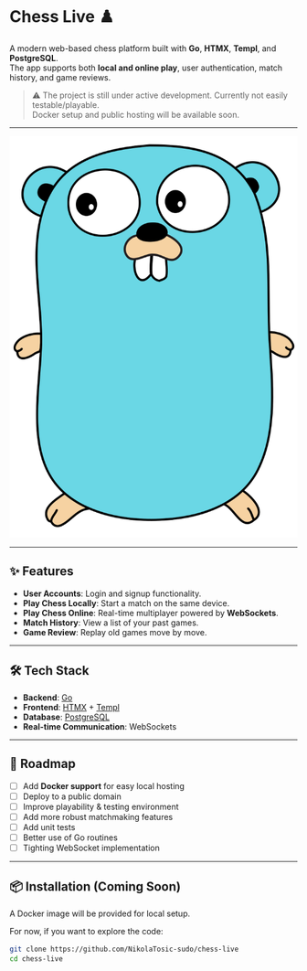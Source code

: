 # Chess Live ♟️

A modern web-based chess platform built with **Go**, **HTMX**, **Templ**, and **PostgreSQL**.  
The app supports both **local and online play**, user authentication, match history, and game reviews.  

> ⚠️ The project is still under active development. Currently not easily testable/playable.  
> Docker setup and public hosting will be available soon.  

---

![Go Gopher playing chess](https://raw.githubusercontent.com/golang-samples/gopher-vector/master/gopher.svg)

---

## ✨ Features

- **User Accounts**: Login and signup functionality.  
- **Play Chess Locally**: Start a match on the same device.  
- **Play Chess Online**: Real-time multiplayer powered by **WebSockets**.  
- **Match History**: View a list of your past games.  
- **Game Review**: Replay old games move by move.  

---

## 🛠️ Tech Stack

- **Backend**: [Go](https://go.dev/)  
- **Frontend**: [HTMX](https://htmx.org/) + [Templ](https://templ.guide/)  
- **Database**: [PostgreSQL](https://www.postgresql.org/)  
- **Real-time Communication**: WebSockets  

---

## 🚧 Roadmap

- [ ] Add **Docker support** for easy local hosting  
- [ ] Deploy to a public domain  
- [ ] Improve playability & testing environment  
- [ ] Add more robust matchmaking features  
- [ ] Add unit tests  
- [ ] Better use of Go routines
- [ ] Tighting WebSocket implementation

---

## 📦 Installation (Coming Soon)

A Docker image will be provided for local setup.  

For now, if you want to explore the code:  

```bash
git clone https://github.com/NikolaTosic-sudo/chess-live
cd chess-live

